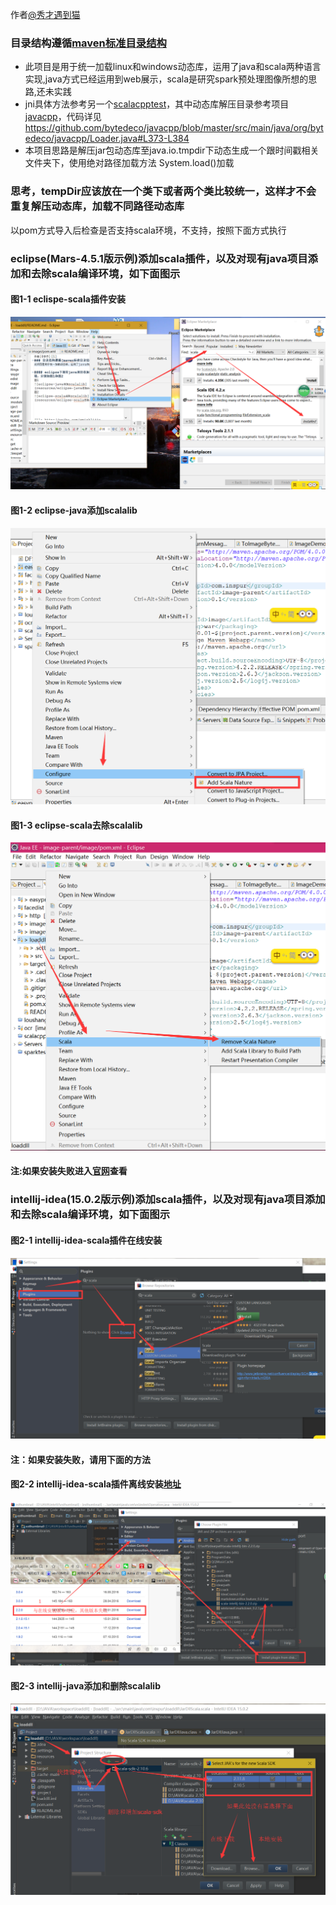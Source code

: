 作者[@秀才遇到猫][1]
### 目录结构遵循[maven标准目录结构][2]
* 此项目是用于统一加载linux和windows动态库，运用了java和scala两种语言实现,java方式已经运用到web展示，scala是研究spark预处理图像所想的思路,还未实践
* jni具体方法参考另一个[scalacpptest][5]，其中动态库解压目录参考项目[javacpp][6]，代码详见<https://github.com/bytedeco/javacpp/blob/master/src/main/java/org/bytedeco/javacpp/Loader.java#L373-L384>
* 本项目思路是解压jar包动态库至java.io.tmpdir下动态生成一个跟时间戳相关文件夹下，使用绝对路径加载方法	System.load()加载

### 思考，tempDir应该放在一个类下或者两个类比较统一，这样才不会重复解压动态库，加载不同路径动态库

以pom方式导入后检查是否支持scala环境，不支持，按照下面方式执行

### eclipse(Mars-4.5.1版示例)添加scala插件，以及对现有java项目添加和去除scala编译环境，如下面图示
#### 图1-1 eclispe-scala插件安装
![eclispe-scala插件安装](resources/eclispe-scala插件安装.png)
#### 图1-2 eclipse-java添加scalalib
![eclipse-java添加scalalib](resources/eclipse-java添加scalalib.png)
#### 图1-3 eclipse-scala去除scalalib
![eclipse-scala去除scalalib](resources/eclipse-scala去除scalalib.png)
#### 注:如果安装失败进入[官网][3]查看

### intellij-idea(15.0.2版示例)添加scala插件，以及对现有java项目添加和去除scala编译环境，如下面图示 
#### 图2-1 intellij-idea-scala插件在线安装
![intellij-scala插件安装](resources/intellij-安装scala插件.png)
#### 注：如果安装失败，请用下面的方法
#### 图2-2 intellij-idea-scala插件离线安装[地址][4]
![intellij-scala插件安装](resources/intellij离线安装scala版本.png)
#### 图2-3 intellij-java添加和删除scalalib
![intellij添加和去除scalalib](resources/intellij-java添加和去除scalalib.png)




[1]: http://weibo.com/smirklijie
[2]: http://maven.apache.org/guides/introduction/introduction-to-the-standard-directory-layout.html
[3]: http://scala-ide.org/
[4]: http://plugins.jetbrains.com/plugin/?idea&id=1347
[5]: https://git.oschina.net/smirkcat/scalacpptest
[6]: https://github.com/bytedeco/javacpp
